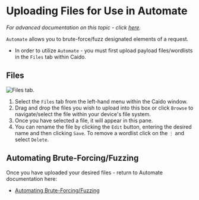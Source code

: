 # Uploading Files for Use in Automate

_For advanced documentation on this topic - click [here](/reference/features/workspace/files.md)._

`Automate` allows you to brute-force/fuzz designated elements of a request.

- In order to utilize `Automate` - you must first upload payload files/wordlists in the `Files` tab within Caido.

## Files

<img alt="Files tab." src="/_images/upload_wordlist_tab.png" center/>

1. Select the `Files` tab from the left-hand menu within the Caido window.
2. Drag and drop the files you wish to upload into this box or click `Browse` to navigate/select the file within your device's file system.
3. Once you have selected a file, it will appear in this pane.
4. You can rename the file by clicking the `Edit` button, entering the desired name and then clicking `Save`. To remove a wordlist click on the `⋮` and select `Delete`.

## Automating Brute-Forcing/Fuzzing

Once you have uploaded your desired files - return to Automate documentation here:

- [Automating Brute-Forcing/Fuzzing](../first_steps_with_caido/automate.md)
